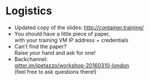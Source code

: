 <!SLIDE>

# Logistics

- Updated copy of the slides: http://container.training/
- You should have a little piece of paper,
  <br/>with your training VM IP address + credentials
- Can't find the paper?
  <br/>Raise your hand and ask for one!
- Backchannel:
  <br/>[gitter.im/jpetazzo/workshop-20160310-london](https://gitter.im/jpetazzo/workshop-20160310-london)
  <br/>(feel free to ask questions there!)

